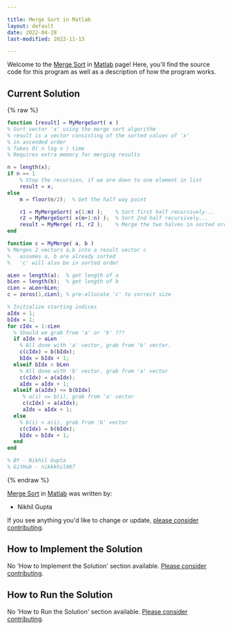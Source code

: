 ```yaml
---

title: Merge Sort in Matlab
layout: default
date: 2022-04-28
last-modified: 2022-11-13

---
```


Welcome to the [Merge Sort](https://sampleprograms.io/projects/merge-sort) in [Matlab](https://sampleprograms.io/languages/matlab) page! Here, you'll find the source code for this program as well as a description of how the program works.

## Current Solution

{% raw %}

```matlab
function [result] = MyMergeSort( x )
% Sort vector 'x' using the merge sort algorithm
% result is a vector consisting of the sorted values of 'x' 
% in ascended order
% Takes O( n log n ) time
% Requires extra memory for merging results

n = length(x);
if n == 1
    % Stop the recursion, if we are down to one element in list
    result = x;
else
    m = floor(n/2);  % Get the half way point

    r1 = MyMergeSort( x(1:m) );    % Sort first half recursively...
    r2 = MyMergeSort( x(m+1:n) );  % Sort 2nd half recursively...
    result = MyMerge( r1, r2 );    % Merge the two halves in sorted order
end

function c = MyMerge( a, b )
% Merges 2 vectors a,b into a result vector c 
%   assumes a, b are already sorted
%   'c' will also be in sorted order

aLen = length(a);  % get length of a
bLen = length(b);  % get length of b
cLen = aLen+bLen;
c = zeros(1,cLen); % pre-allocate 'c' to correct size

% Initialize starting indices
aIdx = 1;
bIdx = 1;
for cIdx = 1:cLen
  % Should we grab from 'a' or 'b' ???
  if aIdx > aLen
    % All done with 'a' vector, grab from 'b' vector.
    c(cIdx) = b(bIdx); 
    bIdx = bIdx + 1;
  elseif bIdx > bLen
    % All done with 'b' vector, grab from 'a' vector
    c(cIdx) = a(aIdx); 
    aIdx = aIdx + 1;
  elseif a(aIdx) <= b(bIdx)
     % a(i) <= b(i), grab from 'a' vector
     c(cIdx) = a(aIdx); 
     aIdx = aIdx + 1;
  else
    % b(i) < a(i), grab from 'b' vector
    c(cIdx) = b(bIdx); 
    bIdx = bIdx + 1;
  end
end

% BY - Nikhil Gupta
% GitHub - nikkkhil067
```

{% endraw %}

[Merge Sort](https://sampleprograms.io/projects/merge-sort) in [Matlab](https://sampleprograms.io/languages/matlab) was written by:

- Nikhil Gupta

If you see anything you'd like to change or update, [please consider contributing](https://github.com/TheRenegadeCoder/sample-programs).

## How to Implement the Solution

No 'How to Implement the Solution' section available. [Please consider contributing](https://github.com/TheRenegadeCoder/sample-programs-website).

## How to Run the Solution

No 'How to Run the Solution' section available. [Please consider contributing](https://github.com/TheRenegadeCoder/sample-programs-website).